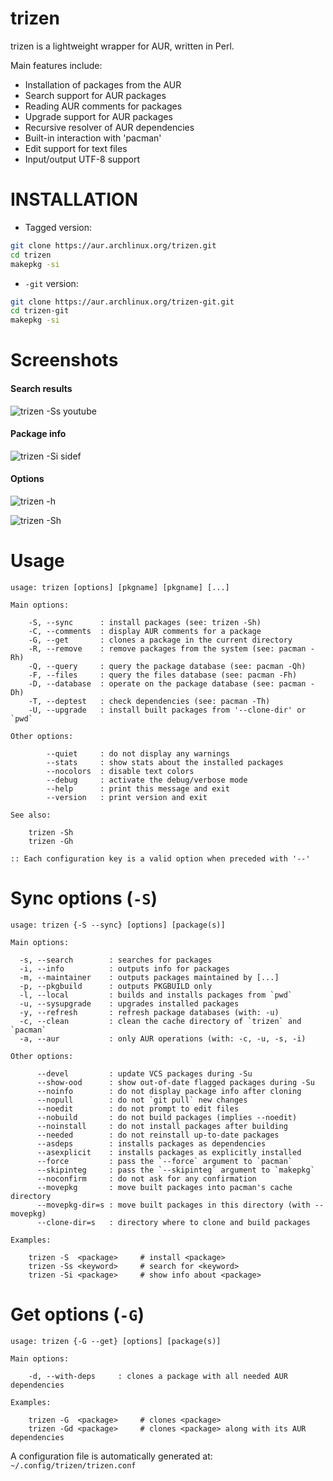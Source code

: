 trizen
======

trizen is a lightweight wrapper for AUR, written in Perl.

Main features include:
* Installation of packages from the AUR
* Search support for AUR packages
* Reading AUR comments for packages
* Upgrade support for AUR packages
* Recursive resolver of AUR dependencies
* Built-in interaction with 'pacman'
* Edit support for text files
* Input/output UTF-8 support

# INSTALLATION

* Tagged version:
```bash
git clone https://aur.archlinux.org/trizen.git
cd trizen
makepkg -si
```

* `-git` version:

```bash
git clone https://aur.archlinux.org/trizen-git.git
cd trizen-git
makepkg -si
```

# Screenshots

#### Search results

![trizen -Ss youtube](https://user-images.githubusercontent.com/614513/32417050-f5e5a310-c25b-11e7-8598-056431ce9a1d.png)

#### Package info

![trizen -Si sidef](https://user-images.githubusercontent.com/614513/32417040-d137a68a-c25b-11e7-89f3-362b084b8873.png)

#### Options

![trizen -h](https://user-images.githubusercontent.com/614513/34314381-d7e4df12-e77b-11e7-84f3-322444c17824.png)

![trizen -Sh](https://user-images.githubusercontent.com/614513/34314382-d98a810a-e77b-11e7-9df0-64af9f5f3633.png)

# Usage

```
usage: trizen [options] [pkgname] [pkgname] [...]

Main options:

    -S, --sync      : install packages (see: trizen -Sh)
    -C, --comments  : display AUR comments for a package
    -G, --get       : clones a package in the current directory
    -R, --remove    : remove packages from the system (see: pacman -Rh)
    -Q, --query     : query the package database (see: pacman -Qh)
    -F, --files     : query the files database (see: pacman -Fh)
    -D, --database  : operate on the package database (see: pacman -Dh)
    -T, --deptest   : check dependencies (see: pacman -Th)
    -U, --upgrade   : install built packages from '--clone-dir' or `pwd`

Other options:

        --quiet     : do not display any warnings
        --stats     : show stats about the installed packages
        --nocolors  : disable text colors
        --debug     : activate the debug/verbose mode
        --help      : print this message and exit
        --version   : print version and exit

See also:

    trizen -Sh
    trizen -Gh

:: Each configuration key is a valid option when preceded with '--'
```

# Sync options (`-S`)

```
usage: trizen {-S --sync} [options] [package(s)]

Main options:

  -s, --search        : searches for packages
  -i, --info          : outputs info for packages
  -m, --maintainer    : outputs packages maintained by [...]
  -p, --pkgbuild      : outputs PKGBUILD only
  -l, --local         : builds and installs packages from `pwd`
  -u, --sysupgrade    : upgrades installed packages
  -y, --refresh       : refresh package databases (with: -u)
  -c, --clean         : clean the cache directory of `trizen` and `pacman`
  -a, --aur           : only AUR operations (with: -c, -u, -s, -i)

Other options:

      --devel         : update VCS packages during -Su
      --show-ood      : show out-of-date flagged packages during -Su
      --noinfo        : do not display package info after cloning
      --nopull        : do not `git pull` new changes
      --noedit        : do not prompt to edit files
      --nobuild       : do not build packages (implies --noedit)
      --noinstall     : do not install packages after building
      --needed        : do not reinstall up-to-date packages
      --asdeps        : installs packages as dependencies
      --asexplicit    : installs packages as explicitly installed
      --force         : pass the `--force` argument to `pacman`
      --skipinteg     : pass the `--skipinteg` argument to `makepkg`
      --noconfirm     : do not ask for any confirmation
      --movepkg       : move built packages into pacman's cache directory
      --movepkg-dir=s : move built packages in this directory (with --movepkg)
      --clone-dir=s   : directory where to clone and build packages

Examples:

    trizen -S  <package>     # install <package>
    trizen -Ss <keyword>     # search for <keyword>
    trizen -Si <package>     # show info about <package>
```

# Get options (`-G`)

```
usage: trizen {-G --get} [options] [package(s)]

Main options:

    -d, --with-deps     : clones a package with all needed AUR dependencies

Examples:

    trizen -G  <package>     # clones <package>
    trizen -Gd <package>     # clones <package> along with its AUR dependencies
```

A configuration file is automatically generated at: `~/.config/trizen/trizen.conf`
